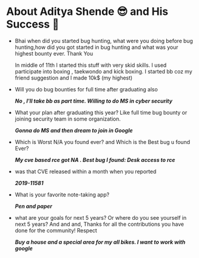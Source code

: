 # About Aditya Shende 😎 and His Success 💪

- Bhai when did you started bug hunting, what were you doing before bug hunting,how did you got started in bug hunting and what was your highest bounty ever.
Thank You
 
   In middle of 11th I started this stuff with very skid skills. I used participate into boxing , taekwondo and kick boxing. I started bb coz my friend suggestion and I made 10k$ (my highest)

- Will you do bug bounties for full time after graduating also

    ***No , I'll take bb as part time. Willing to do MS in cyber security***

- What your plan after graduating this year? Like full time bug bounty or joining security team in some organization.

   ***Gonna do MS and then dream to join in Google***

- Which is Worst N/A you found ever? and Which is the Best bug u found Ever?
 
   ***My cve based rce got NA .  Best bug I found:  Desk access to rce***

- was that CVE released within a month when you reported
 
   ***2019-11581***

- What is your favorite note-taking app?
 
   ***Pen and paper***

-  what are your goals for next 5 years? Or where do you see yourself in next 5 years? And and and, Thanks for all the contributions you have done for the community! Respect
  
    ***Buy a house and a special area for my all bikes. I want to work with google***
